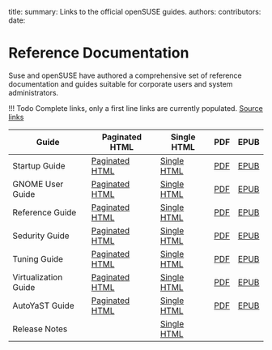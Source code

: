 title: 
summary: Links to the official openSUSE guides. 
authors:
contributors:
date:

# Reference Documentation

Suse and openSUSE have authored a comprehensive set of reference documentation and guides suitable
for corporate users and system administrators.

!!! Todo
    Complete links, only a first line links are currently populated. [Source links](https://doc.opensuse.org/)

Guide|Paginated HTML|Single HTML|PDF|EPUB
----|---|---|---|----
Startup Guide|[Paginated HTML](https://doc.opensuse.org/documentation/leap/startup/html/book-opensuse-startup/index.html)|[Single HTML](https://doc.opensuse.org/documentation/leap/startup/single-html/book-opensuse-startup/index.html)|[PDF](https://doc.opensuse.org/documentation/leap/startup/book-opensuse-startup_color_en.pdf)|[EPUB](https://doc.opensuse.org/documentation/leap/startup/book-opensuse-startup_en.epub)
GNOME User Guide|[Paginated HTML]()|[Single HTML]()|[PDF]()|[EPUB]()
Reference Guide|[Paginated HTML]()|[Single HTML]()|[PDF]()|[EPUB]()
Sedurity Guide|[Paginated HTML]()|[Single HTML]()|[PDF]()|[EPUB]()
Tuning Guide|[Paginated HTML]()|[Single HTML]()|[PDF]()|[EPUB]()
Virtualization Guide|[Paginated HTML]()|[Single HTML]()|[PDF]()|[EPUB]()
AutoYaST Guide|[Paginated HTML]()|[Single HTML]()|[PDF]()|[EPUB]()
Release Notes||[Single HTML]()||

